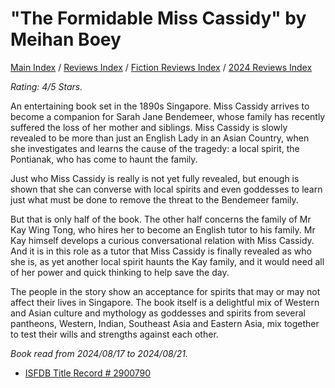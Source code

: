 # "The Formidable Miss Cassidy" by Meihan Boey

[Main Index](../../../README.md) / [Reviews Index](../../README.md) / [Fiction Reviews Index](../README.md) / [2024 Reviews Index](README.md)

*Rating: 4/5 Stars.*

An entertaining book set in the 1890s Singapore. Miss Cassidy arrives to become a companion for Sarah Jane Bendemeer, whose family has recently suffered the loss of her mother and siblings. Miss Cassidy is slowly revealed to be more than just an English Lady in an Asian Country, when she investigates and learns the cause of the tragedy: a local spirit, the Pontianak, who has come to haunt the family.

Just who Miss Cassidy is really is not yet fully revealed, but enough is shown that she can converse with local spirits and even goddesses to learn just what must be done to remove the threat to the Bendemeer family.

But that is only half of the book. The other half concerns the family of Mr Kay Wing Tong, who hires her to become an English tutor to his family. Mr Kay himself develops a curious conversational relation with Miss Cassidy. And it is in this role as a tutor that Miss Cassidy is finally revealed as who she is, as yet another local spirit haunts the Kay family, and it would need all of her power and quick thinking to help save the day.

The people in the story show an acceptance for spirits that may or may not affect their lives in Singapore. The book itself is a delightful mix of Western and Asian culture and mythology as goddesses and spirits from several pantheons, Western, Indian, Southeast Asia and Eastern Asia, mix together to test their wills and strengths against each other.

*Book read from 2024/08/17 to 2024/08/21.*

- [ISFDB Title Record # 2900790](https://www.isfdb.org/cgi-bin/title.cgi?2900790)
